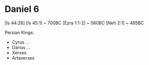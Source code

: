 # Daniel 6

[Is 44:28]
[Is 45:1] ~ 700BC
[Ezra 1:1-2] ~ 560BC
[Neh 2:1] ~ 485BC

Persian Kings:
- Cyrus
...
- Darius
...
- Xerxes
- Artaxerxes

